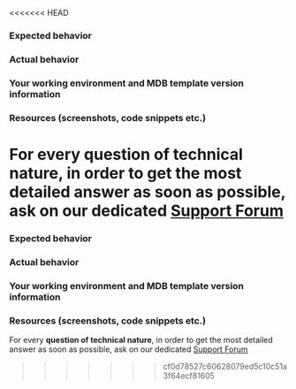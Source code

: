 <<<<<<< HEAD
### Expected behavior

### Actual behavior

### Your working environment and MDB template version information

### Resources (screenshots, code snippets etc.)

For every **question of technical nature**, in order to get the most detailed answer as soon as possible, ask on our dedicated [Support Forum](https://mdbootstrap.com/support/)
=======
### Expected behavior

### Actual behavior

### Your working environment and MDB template version information

### Resources (screenshots, code snippets etc.)

For every **question of technical nature**, in order to get the most detailed answer as soon as possible, ask on our dedicated [Support Forum](https://mdbootstrap.com/support/)
>>>>>>> cf0d78527c60628079ed5c10c51a3f64ecf81605
